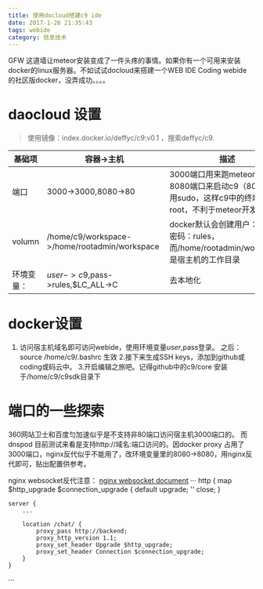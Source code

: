 ```yaml
---
title: 使用docloud搭建c9 ide 
date: 2017-1-26 21:35:43
tags: webide
category: 信息技术
---
```


GFW 这道墙让meteor安装变成了一件头疼的事情。如果你有一个可用来安装docker的linux服务器。不如试试docloud来搭建一个WEB IDE
Coding webide 的社区版docker，没弄成功。。。。

# daocloud 设置
> 使用镜像：index.docker.io/deffyc/c9:v0.1 ，搜索deffyc/c9.

| 基础项  | 容器->主机                                        | 描述                                                                   |
|--------|-----------------------------------------------|----------------------------------------------------------------------|
| 端口     | 3000->3000,8080->80                           | 3000端口用来跑meteor应用，8080端口来启动c9（80端口得用sudo，这样c9中的终端就是root，不利于meteor开发） |
| volumn | /home/c9/workspace->/home/rootadmin/workspace | docker默认会创建用户：c9 ，密码：rules，而/home/rootadmin/workspace是宿主机的工作目录       |
| 环境变量：  | $user->c9,$pass->rules,$LC_ALL->C        | 去本地化                                       |

# docker设置
1. 访问宿主机域名即可访问webide，使用环境变量$user,$pass登录。
之后： source /home/c9/.bashrc 生效
2.接下来生成SSH keys，添加到github或coding或码云中。
3.开启编辑之旅吧。记得github中的c9/core 安装于/home/c9/c9sdk目录下
# 端口的一些探索
360网站卫士和百度匀加速似乎是不支持非80端口访问宿主机3000端口的。
而 dnspod 目前测试来看是支持http://域名:端口访问的。因docker proxy 占用了3000端口，nginx反代似乎不能用了，改环境变量里的8080->8080，用nginx反代即可，贴出配置供参考。

nginx websocket反代注意：
[nginx websocket document][1]
···
http {
    map $http_upgrade $connection_upgrade {
        default upgrade;
        ''      close;
    }

    server {
        ...

        location /chat/ {
            proxy_pass http://backend;
            proxy_http_version 1.1;
            proxy_set_header Upgrade $http_upgrade;
            proxy_set_header Connection $connection_upgrade;
        }
    }
···


  [1]: http://nginx.org/en/docs/http/websocket.html